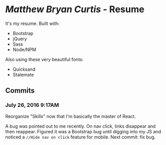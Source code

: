 # _Matthew Bryan Curtis_ - Resume

It's my resume. Built with:

* Bootstrap
* jQuery
* Sass
* Node/NPM

Also using these very beautiful fonts:

* Quicksand
* Stalemate

## Commits

### July 26, 2016 9:17AM

Reorganize "Skills" now that I'm basically the master of React.

A bug was pointed out to me recently. On nav click, links disappear and then reappear. Figured it was a Bootstrap bug until digging into my JS and noticed a `//Hide nav on click` feature for mobile. Next commit: fix bug.
